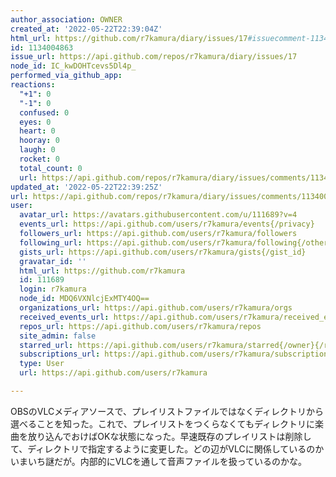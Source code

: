 ```yaml
---
author_association: OWNER
created_at: '2022-05-22T22:39:04Z'
html_url: https://github.com/r7kamura/diary/issues/17#issuecomment-1134004863
id: 1134004863
issue_url: https://api.github.com/repos/r7kamura/diary/issues/17
node_id: IC_kwDOHTcevs5Dl4p_
performed_via_github_app: 
reactions:
  "+1": 0
  "-1": 0
  confused: 0
  eyes: 0
  heart: 0
  hooray: 0
  laugh: 0
  rocket: 0
  total_count: 0
  url: https://api.github.com/repos/r7kamura/diary/issues/comments/1134004863/reactions
updated_at: '2022-05-22T22:39:25Z'
url: https://api.github.com/repos/r7kamura/diary/issues/comments/1134004863
user:
  avatar_url: https://avatars.githubusercontent.com/u/111689?v=4
  events_url: https://api.github.com/users/r7kamura/events{/privacy}
  followers_url: https://api.github.com/users/r7kamura/followers
  following_url: https://api.github.com/users/r7kamura/following{/other_user}
  gists_url: https://api.github.com/users/r7kamura/gists{/gist_id}
  gravatar_id: ''
  html_url: https://github.com/r7kamura
  id: 111689
  login: r7kamura
  node_id: MDQ6VXNlcjExMTY4OQ==
  organizations_url: https://api.github.com/users/r7kamura/orgs
  received_events_url: https://api.github.com/users/r7kamura/received_events
  repos_url: https://api.github.com/users/r7kamura/repos
  site_admin: false
  starred_url: https://api.github.com/users/r7kamura/starred{/owner}{/repo}
  subscriptions_url: https://api.github.com/users/r7kamura/subscriptions
  type: User
  url: https://api.github.com/users/r7kamura

---
```

OBSのVLCメディアソースで、プレイリストファイルではなくディレクトリから選べることを知った。これで、プレイリストをつくらなくてもディレクトリに楽曲を放り込んでおけばOKな状態になった。早速既存のプレイリストは削除して、ディレクトリで指定するように変更した。どの辺がVLCに関係しているのかいまいち謎だが。内部的にVLCを通して音声ファイルを扱っているのかな。